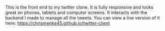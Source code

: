 This is the front end to my twitter clone.  It is fully responsive and looks great on phones, tablets and computer screens.  It interacts with the backend I made to manage all the tweets. You can view a live version of it here: https://chrismenke45.github.io/twitter-client
